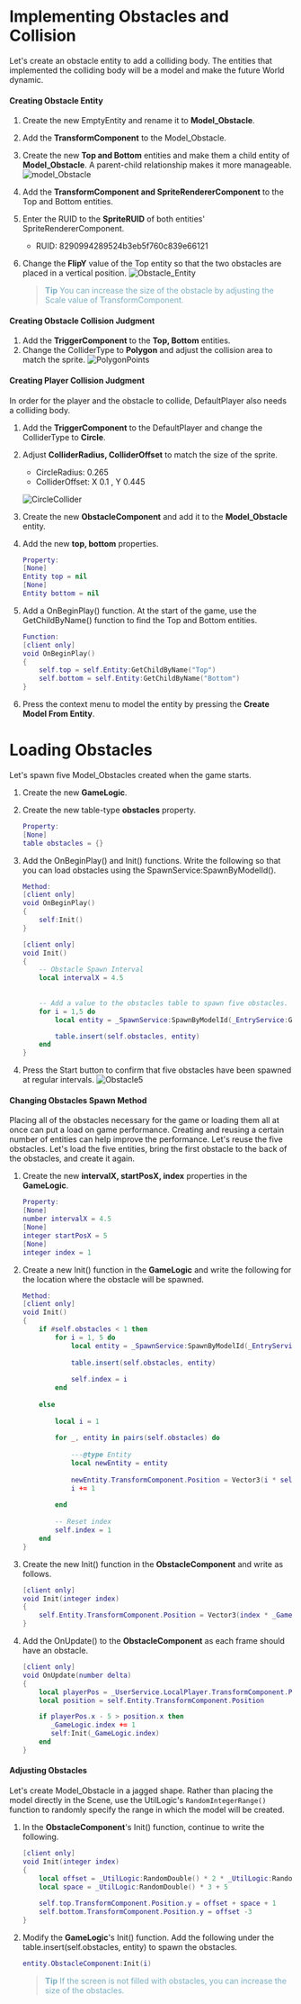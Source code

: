 # Implementing Obstacles and Collision
Let's create an obstacle entity to add a colliding body. The entities that implemented the colliding body will be a model and make the future World dynamic.
#### Creating Obstacle Entity
1. Create the new EmptyEntity and rename it to **Model_Obstacle**.
2. Add the **TransformComponent** to the Model_Obstacle. 
2. Create the new **Top and Bottom** entities and make them a child entity of **Model_Obstacle**. 
A parent-child relationship makes it more manageable. 
![model_Obstacle](https://mod-file.dn.nexoncdn.co.kr/bbs/17067536195231a919e3f9fca42ceaff3c2366a26707e.png "model_Obstacle")
3. Add the **TransformComponent and SpriteRendererComponent** to the Top and Bottom entities.
4. Enter the RUID to the **SpriteRUID** of both entities' SpriteRendererComponent.
    * RUID: 8290994289524b3eb5f760c839e66121
5. Change the **FlipY** value of the Top entity so that the two obstacles are placed in a vertical position. 
![Obstacle_Entity](https://mod-file.dn.nexoncdn.co.kr/bbs/17071165519473b7ece1269b94dd1866002aa8efa4e63.png "Obstacle_Entity")

    > <span style="color: #7cafc2">**Tip**
    > You can increase the size of the obstacle by adjusting the Scale value of TransformComponent.</span>

#### Creating Obstacle Collision Judgment
1. Add the **TriggerComponent** to the **Top, Bottom** entities.
2. Change the ColliderType to **Polygon** and adjust the collision area to match the sprite.
![PolygonPoints](https://mod-file.dn.nexoncdn.co.kr/bbs/170321219966855437ce191d6470a980968d8306aa6d7.png{"width":"340px"} "PolygonPoints")

#### Creating Player Collision Judgment
In order for the player and the obstacle to collide, DefaultPlayer also needs a colliding body.
1. Add the **TriggerComponent** to the DefaultPlayer and change the ColliderType to **Circle**.
2. Adjust **ColliderRadius, ColliderOffset** to match the size of the sprite.

    * CircleRadius: 0.265
    * ColliderOffset: X 0.1 , Y 0.445
    
    ![CircleCollider](https://mod-file.dn.nexoncdn.co.kr/bbs/1703213748330c86431a5087d409c9fce0f0f55f6193a.png "CircleCollider")
3. Create the new **ObstacleComponent** and add it to the **Model_Obstacle** entity.

4. Add the new **top, bottom** properties.

    ```lua
    Property:
    [None]
    Entity top = nil
    [None]
    Entity bottom = nil
    ```

5. Add a OnBeginPlay() function. At the start of the game, use the GetChildByName() function to find the Top and Bottom entities.

    ```lua   
    Function:
    [client only]
    void OnBeginPlay()
    {
        self.top = self.Entity:GetChildByName("Top")
        self.bottom = self.Entity:GetChildByName("Bottom")
    }
    ```
6. Press the context menu to model the entity by pressing the **Create Model From Entity**.
        
# Loading Obstacles
Let's spawn five Model_Obstacles created when the game starts. 

1. Create the new **GameLogic**.
2. Create the new table-type **obstacles** property.
 
    ```lua
    Property:
    [None]
    table obstacles = {}
    ```

3. Add the OnBeginPlay() and Init() functions. Write the following so that you can load obstacles using the SpawnService:SpawnByModelId().

    ```lua
    Method:
    [client only]
    void OnBeginPlay()
    {
        self:Init()
    }

    [client only]
    void Init()
    {
        -- Obstacle Spawn Interval
        local intervalX = 4.5
        
        
        -- Add a value to the obstacles table to spawn five obstacles.
        for i = 1,5 do
            local entity = _SpawnService:SpawnByModelId(_EntryService:GetModelIdByName("Model_Obstacle"),"obstacle",Vector3(i*intervalX,0,0),_UserService.LocalPlayer.CurrentMap)
    
            table.insert(self.obstacles, entity)
        end
    }
    ``` 

4. Press the Start button to confirm that five obstacles have been spawned at regular intervals.
![Obstacle5](https://mod-file.dn.nexoncdn.co.kr/bbs/1703149484170498ee418e7b540899f2ec1d21a2dea16.png "Obstacle5")

#### Changing Obstacles Spawn Method 
Placing all of the obstacles necessary for the game or loading them all at once can put a load on game performance. Creating and reusing a certain number of entities can help improve the performance. Let's reuse the five obstacles. Let's load the five entities, bring the first obstacle to the back of the obstacles, and create it again.

1. Create the new **intervalX, startPosX, index** properties in the **GameLogic**.

    ```lua
    Property:
    [None]
    number intervalX = 4.5
    [None]
    integer startPosX = 5
    [None]
    integer index = 1
    ```

2. Create a new Init() function in the **GameLogic** and write the following for the location where the obstacle will be spawned.
    
    ```lua
    Method:
    [client only]
    void Init()
    {
        if #self.obstacles < 1 then
            for i = 1, 5 do
                local entity = _SpawnService:SpawnByModelId(_EntryService:GetModelIdByName("Model_Obstacle"),"obstacle", Vector3(i * self.intervalX + self.startPosX, 0 ,0), _UserService.LocalPlayer.CurrentMap)
                
                table.insert(self.obstacles, entity)
                
                self.index = i
            end
        
        else
        
            local i = 1
            
            for _, entity in pairs(self.obstacles) do
            
                ---@type Entity
                local newEntity = entity
                
                newEntity.TransformComponent.Position = Vector3(i * self.intervalX + self.startPosX, 0, 0)
                i += 1
            
            end
            
            -- Reset index
            self.index = 1 
        end
    }
    ```
     
3.  Create the new Init() function in the **ObstacleComponent** and write as follows.

    ```lua
    [client only]
    void Init(integer index)
    {
        self.Entity.TransformComponent.Position = Vector3(index * _GameLogic.intervalX + _GameLogic.startPosX + 1, 0, 0)
    }
    ```
    
4. Add the OnUpdate() to the **ObstacleComponent** as each frame should have an obstacle.

    ```lua
    [client only]
    void OnUpdate(number delta)
    {
        local playerPos = _UserService.LocalPlayer.TransformComponent.Position
        local position = self.Entity.TransformComponent.Position
    
        if playerPos.x - 5 > position.x then
           _GameLogic.index += 1
           self:Init(_GameLogic.index)       
        end
    }
    ```

#### Adjusting Obstacles
Let's create Model_Obstacle in a jagged shape. Rather than placing the model directly in the Scene, use the UtilLogic's `RandomIntegerRange()` function to randomly specify the range in which the model will be created.
1. In the **ObstacleComponent**'s Init() function, continue to write the following.

    ```lua
    [client only]
    void Init(integer index)
    {
        local offset = _UtilLogic:RandomDouble() * 2 * _UtilLogic:RandomIntegerRange(-2,1)
        local space = _UtilLogic:RandomDouble() * 3 + 5
                
        self.top.TransformComponent.Position.y = offset + space + 1
        self.bottom.TransformComponent.Position.y = offset -3
    }
    ```

2. Modify the **GameLogic**'s Init() function. Add the following under the table.insert(self.obstacles, entity) to spawn the obstacles.

    ```lua   
    entity.ObstacleComponent:Init(i)
    ```

    > <span style="color: #7cafc2">**Tip**
    > If the screen is not filled with obstacles, you can increase the size of the obstacles. </span>